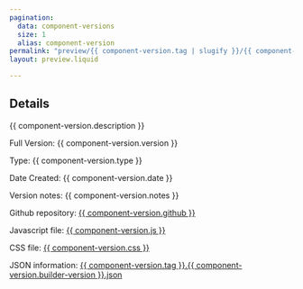 ```yaml
---
pagination:
  data: component-versions
  size: 1
  alias: component-version
permalink: "preview/{{ component-version.tag | slugify }}/{{ component-version.builder-version | slugify }}/"
layout: preview.liquid

---
```

## Details

{{ component-version.description }}

Full Version: {{ component-version.version }}

Type: {{ component-version.type }}

Date Created: {{ component-version.date }}

Version notes: {{ component-version.notes }}

Github repository: <a href="{{ component-version.github }}">{{ component-version.github }}</a>

Javascript file:  <a href="{{ component-version.js }}">{{ component-version.js }}</a>

CSS file: <a href="{{ component-version.css }}">{{ component-version.css }}</a>

JSON information: <a href="/imported_json/component_versions/{{ component-version.tag }}.{{ component-version.builder-version }}.json">{{ component-version.tag }}.{{ component-version.builder-version }}.json</a>
